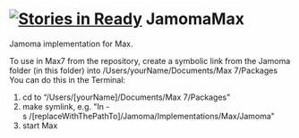 [![Stories in Ready](https://badge.waffle.io/jamoma/jamomamax.png?label=ready&title=Ready)](https://waffle.io/jamoma/jamomamax)
JamomaMax
=========
Jamoma implementation for Max.

To use in Max7 from the repository, create a symbolic link from the Jamoma folder (in this folder) into /Users/yourName/Documents/Max 7/Packages
You can do this in the Terminal: 
1. cd to “/Users/[yourName]/Documents/Max 7/Packages"
2. make symlink, e.g. "ln -s /[replaceWithThePathTo]/Jamoma/Implementations/Max/Jamoma"
3. start Max 

